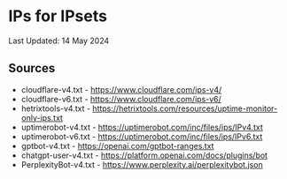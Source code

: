 # IPs for IPsets
Last Updated: 14 May 2024

## Sources
- cloudflare-v4.txt - https://www.cloudflare.com/ips-v4/
- cloudflare-v6.txt - https://www.cloudflare.com/ips-v6/
- hetrixtools-v4.txt - https://hetrixtools.com/resources/uptime-monitor-only-ips.txt
- uptimerobot-v4.txt - https://uptimerobot.com/inc/files/ips/IPv4.txt
- uptimerobot-v6.txt - https://uptimerobot.com/inc/files/ips/IPv6.txt
- gptbot-v4.txt - https://openai.com/gptbot-ranges.txt
- chatgpt-user-v4.txt - https://platform.openai.com/docs/plugins/bot
- PerplexityBot-v4.txt - https://www.perplexity.ai/perplexitybot.json

